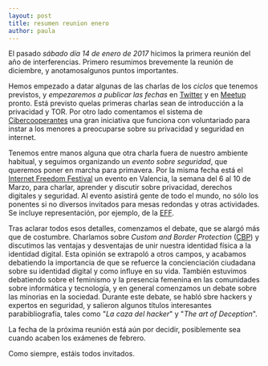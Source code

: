 ```yaml
---
layout: post
title: resumen reunion enero
author: paula
---
```


El pasado *sábado día 14 de enero de 2017* hicimos la primera reunión del año de interferencias. Primero resumimos brevemente la reunión de diciembre, y anotamosalgunos puntos importantes.

Hemos empezado a datar algunas de las charlas de los *ciclos* que tenemos previstos, y *empezaremos a publicar las fechas* en [Twitter](https://twitter.com/Inter_ferencias) y en [Meetup](https://www.meetup.com/es-ES/Granada-Geek/) pronto. Está previsto quelas primeras charlas sean de introducción a la privacidad y TOR. Por otro lado comentamos el sistema de [Cibercooperantes](https://menores.osi.es/cibercooperantes) una gran iniciativa que funciona con voluntariado para instar a los menores a preocuparse sobre su  privacidad y seguridad en internet.

Tenemos entre manos alguna que otra charla fuera de nuestro ambiente habitual, y seguimos organizando un *evento sobre seguridad*, que queremos poner en marcha para primavera. Por la misma fecha está el [Internet Freedom Festival](https://internetfreedomfestival.org/) un evento en Valencia, la semana del 6 al 10 de Marzo, para charlar, aprender y discutir sobre privacidad, derechos digitales y seguridad. Al evento asistirá gente de todo el mundo, no sólo los ponentes si no diversos invitados para mesas redondas y otras actividades. Se incluye representación, por ejemplo, de la [EFF](https://www.eff.org).

Tras aclarar todos esos detalles, comenzamos el debate, que se alargó más que de costumbre. Charlamos sobre _Custom and Border Protection_ ([CBP](https://www.eff.org/es/deeplinks/2016/09/cbp-fails-meaningfully-address-risks-gathering-social-media-handles)) y discutimos las ventajas y desventajas de unir nuestra identidad física a la identidad digital. Esta opinión se extrapoló a otros campos, y acabamos debatiendo la importancia de que se refuerce la concienciación ciudadana sobre su identidad digital y como influye en su vida. También estuvimos debatiendo sobre el feminismo y la presencia femenina en las comunidades sobre informática y tecnología, y en general comenzamos un debate sobre las minorias en la sociedad. Durante este debate, se habló sbre hackers y expertos en seguridad, y salieron algunos títulos interesantes parabibliografía, tales como "_La caza del hacker_" y "_The art of Deception_". 

La fecha de la próxima reunión está aún por decidir, posiblemente sea cuando acaben los exámenes de febrero. 

Como siempre, estáis todos invitados.
